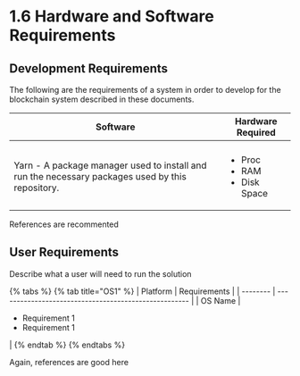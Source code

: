 # 1.6 Hardware and Software Requirements

## Development Requirements

The following are the requirements of a system in order to develop for the blockchain system described in these documents.&#x20;

| Software                                                                                         | Hardware Required                                     |
| ------------------------------------------------------------------------------------------------ | ----------------------------------------------------- |
|                                                                                                  |                                                       |
| Yarn - A package manager used to install and run the necessary packages used by this repository. | <ul><li>Proc</li><li>RAM</li><li>Disk Space</li></ul> |

References are recommented

## User Requirements

Describe what a user will need to run the solution

{% tabs %}
{% tab title="OS1" %}
| Platform | Requirements                                          |
| -------- | ----------------------------------------------------- |
| OS Name  | <ul><li>Requirement 1</li><li>Requirement 1</li></ul> |
{% endtab %}
{% endtabs %}

Again, references are good here
